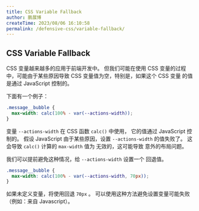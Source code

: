 ```yaml
---
title: CSS Variable Fallback
author: 鹏展博
createTime: 2023/08/06 16:10:58
permalink: /defensive-css/variable-fallback/
---
```


## CSS Variable Fallback

CSS 变量越来越多的应用于前端开发中。
但我们可能在使用 CSS 变量的过程中，可能由于某些原因导致 CSS 变量值为空，特别是，如果这个 CSS 变量
的值是通过 JavaScript 控制的。

下面有一个例子：

```css
.message__bubble {
  max-width: calc(100% - var(--actions-width));
}
```

变量 `--actions-width` 在 CSS 函数 `calc()` 中使用， 它的值通过 JavaScript 控制的。
假设 JavaScript 由于某些原因，设置 `--actions-width` 的值失败了。
这会导致 `calc()` 计算的 `max-width` 值为 无效的，这可能导致 意外的布局问题。

我们可以提前避免这种情况，给 `--actions-width` 设置一个 回退值。

```css
.message__bubble {
  max-width: calc(100% - var(--actions-width, 70px));
}
```

如果未定义变量，将使用回退 `70px` 。
可以使用这种方法避免设置变量可能失败（例如：来自 Javascript）。
